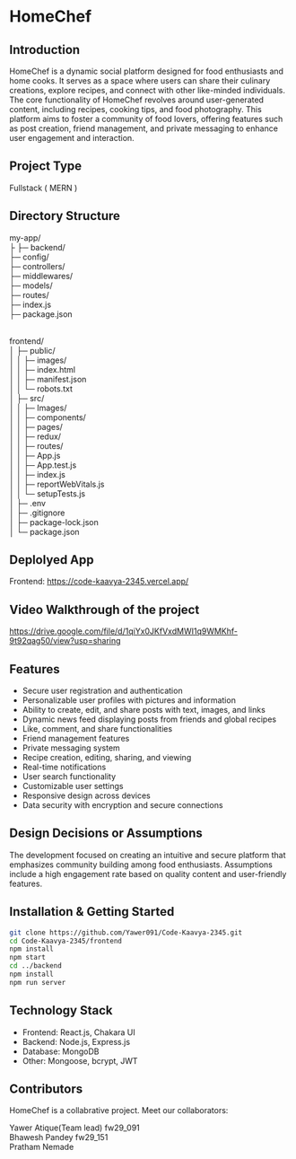 # HomeChef

## Introduction
HomeChef is a dynamic social platform designed for food enthusiasts and home cooks. It serves as a space where users can share their culinary creations, explore recipes, and connect with other like-minded individuals. The core functionality of HomeChef revolves around user-generated content, including recipes, cooking tips, and food photography. This platform aims to foster a community of food lovers, offering features such as post creation, friend management, and private messaging to enhance user engagement and interaction.

## Project Type
Fullstack ( MERN )

## Directory Structure
my-app/
<br>
├ ├─ backend/
<br>
  ├─ config/
<br>
  ├─ controllers/
<br>
  ├─ middlewares/
<br>
  ├─ models/
<br>
  ├─ routes/
<br>
  ├─ index.js
<br>
  ├─ package.json

<br>
frontend/<br>
│  ├─ public/<br>
│  │  ├─ images/<br>
│  │  ├─ index.html<br>
│  │  ├─ manifest.json<br>
│  │  └─ robots.txt<br>
│  ├─ src/<br>
│  │  ├─ Images/<br>
│  │  ├─ components/<br>
│  │  ├─ pages/<br>
│  │  ├─ redux/<br>
│  │  ├─ routes/<br>
│  │  ├─ App.js<br>
│  │  ├─ App.test.js<br>
│  │  ├─ index.js<br>
│  │  ├─ reportWebVitals.js<br>
│  │  └─ setupTests.js<br>
│  ├─ .env<br>
│  ├─ .gitignore<br>
│  ├─ package-lock.json<br>
│  └─ package.json<br>

## Deplolyed App
Frontend: https://code-kaavya-2345.vercel.app/

## Video Walkthrough of the project
https://drive.google.com/file/d/1qiYx0JKfVxdMWI1q9WMKhf-9t92qag50/view?usp=sharing

## Features
- Secure user registration and authentication
- Personalizable user profiles with pictures and information
- Ability to create, edit, and share posts with text, images, and links
- Dynamic news feed displaying posts from friends and global recipes
- Like, comment, and share functionalities
- Friend management features
- Private messaging system
- Recipe creation, editing, sharing, and viewing
- Real-time notifications
- User search functionality
- Customizable user settings
- Responsive design across devices
- Data security with encryption and secure connections

## Design Decisions or Assumptions
The development focused on creating an intuitive and secure platform that emphasizes community building among food enthusiasts. Assumptions include a high engagement rate based on quality content and user-friendly features.

## Installation & Getting Started
```bash
git clone https://github.com/Yawer091/Code-Kaavya-2345.git
cd Code-Kaavya-2345/frontend
npm install
npm start
cd ../backend
npm install
npm run server
```

## Technology Stack
- Frontend: React.js, Chakara UI
- Backend: Node.js, Express.js
- Database: MongoDB
- Other: Mongoose, bcrypt, JWT

## Contributors
HomeChef is a collabrative project. Meet our collaborators:

Yawer Atique(Team lead) fw29_091
<br>
Bhawesh Pandey fw29_151
<br>
Pratham Nemade



